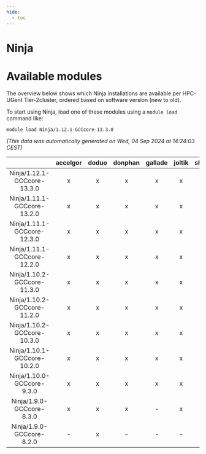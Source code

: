 ```yaml
---
hide:
  - toc
---
```


Ninja
=====

# Available modules


The overview below shows which Ninja installations are available per HPC-UGent Tier-2cluster, ordered based on software version (new to old).

To start using Ninja, load one of these modules using a `module load` command like:

```shell
module load Ninja/1.12.1-GCCcore-13.3.0
```

*(This data was automatically generated on Wed, 04 Sep 2024 at 14:24:03 CEST)*  

| |accelgor|doduo|donphan|gallade|joltik|shinx|skitty|
| :---: | :---: | :---: | :---: | :---: | :---: | :---: | :---: |
|Ninja/1.12.1-GCCcore-13.3.0|x|x|x|x|x|x|x|
|Ninja/1.11.1-GCCcore-13.2.0|x|x|x|x|x|x|x|
|Ninja/1.11.1-GCCcore-12.3.0|x|x|x|x|x|x|x|
|Ninja/1.11.1-GCCcore-12.2.0|x|x|x|x|x|x|x|
|Ninja/1.10.2-GCCcore-11.3.0|x|x|x|x|x|x|x|
|Ninja/1.10.2-GCCcore-11.2.0|x|x|x|x|x|-|x|
|Ninja/1.10.2-GCCcore-10.3.0|x|x|x|x|x|-|x|
|Ninja/1.10.1-GCCcore-10.2.0|x|x|x|x|x|-|x|
|Ninja/1.10.0-GCCcore-9.3.0|x|x|x|x|x|-|x|
|Ninja/1.9.0-GCCcore-8.3.0|x|x|x|-|x|-|x|
|Ninja/1.9.0-GCCcore-8.2.0|-|x|-|-|-|-|-|
